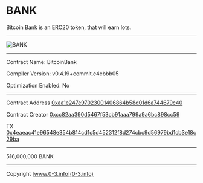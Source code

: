 # BANK

Bitcoin Bank is an ERC20 token, that will earn lots.

------

![BANK](http://0-3.info/logo.png)


-----

Contract Name:	BitcoinBank

Compiler Version:	v0.4.19+commit.c4cbbb05

Optimization Enabled:	No

------


Contract Address
[0xaa1e247e97023001406864b58d01d6a744679c40](https://etherscan.io/address/0xaa1e247e97023001406864b58d01d6a744679c40)

Contract Creator
[0xcc82aa390d5467f53cb91aaa799a9a6bc898cc59](https://etherscan.io/address/0xcc82aa390d5467f53cb91aaa799a9a6bc898cc59)

TX
[0x4eaeac41e96548e354b814cd1c5d452312f8d274cbc9d56979bd1cb3e18c29ba](https://etherscan.io/tx/0x4eaeac41e96548e354b814cd1c5d452312f8d274cbc9d56979bd1cb3e18c29ba)

----

516,000,000 BANK

-----


Copyright [www.0-3.info](0-3.info)
